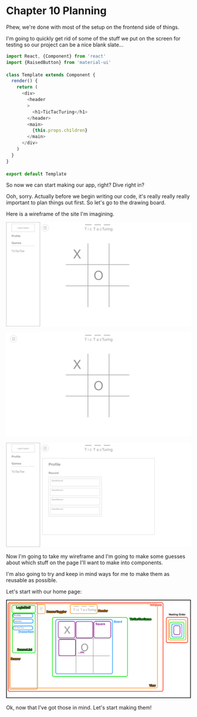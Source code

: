 # Chapter 10 Planning

Phew, we're done with most of the setup on the frontend side of things.

I'm going to quickly get rid of some of the stuff we put on the screen for testing so our project can be a nice blank slate...


```javascript
import React, {Component} from 'react'
import {RaisedButton} from 'material-ui'

class Template extends Component {
  render() {
    return (
      <div>
        <header
        >
          <h1>TicTacTuring</h1>
        </header>
        <main>
          {this.props.children}
        </main>
      </div>
    )
  }
}

export default Template
```

So now we can start making our app, right? Dive right in?

Ooh, sorry. Actually before we begin writing our code, it's really really really important to plan things out first. So let's go to the drawing board.

Here is a wireframe of the site I'm imagining.

![home](https://github.com/carlpeaslee/lynda-001/blob/master/ChapterTexts/imgs/ch10/Home.png?raw=true "Home")

![homeDrawerClosed](https://github.com/carlpeaslee/lynda-001/blob/master/ChapterTexts/imgs/ch10/Home%20-%20Drawer%20Closed.png?raw=true "Home (drawer closed)")

![profile](https://github.com/carlpeaslee/lynda-001/blob/master/ChapterTexts/imgs/ch10/Profile.png?raw=true "Profile")

Now I'm going to take my wireframe and I'm going to make some guesses about which stuff on the page I'll want to make into components.

I'm also going to try and keep in mind ways for me to make them as reusable as possible.

Let's start with our home page:

![HomeComponentMap](https://github.com/carlpeaslee/lynda-001/blob/be896f13e3acee43ef6719e1f11635615d2784b6/ChapterTexts/imgs/ch10/HomeComponentMap.png?raw=true "HomeComponentMap")

Ok, now that I've got those in mind. Let's start making them!
